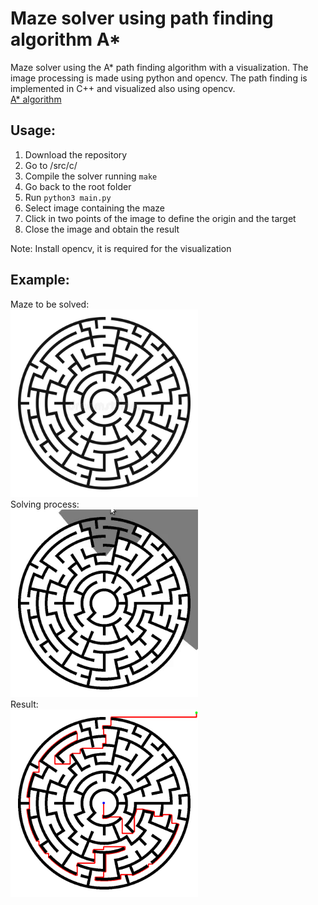 # Maze solver using path finding algorithm A*
Maze solver using the A* path finding algorithm with a visualization. The image processing is made using python and opencv. The path finding is implemented in C++ and visualized also using opencv.
<br/>
[A* algorithm](https://en.wikipedia.org/wiki/A*_search_algorithm) 
## Usage:
1. Download the repository
2. Go to /src/c/
3. Compile the solver running ```make```
4. Go back to the root folder
5. Run ```python3 main.py```
6. Select image containing the maze
7. Click in two points of the image to define the origin and the target
8. Close the image and obtain the result

Note: Install opencv, it is required for the visualization

## Example:<br/>
Maze to be solved:<br/>
<img src='docs/maze.jpg' width='300'><br/>
Solving process:<br/>
<img src='docs/process.gif' width='300'><br/>
Result:<br/>
<img src='docs/result.png' width='300'><br/>
